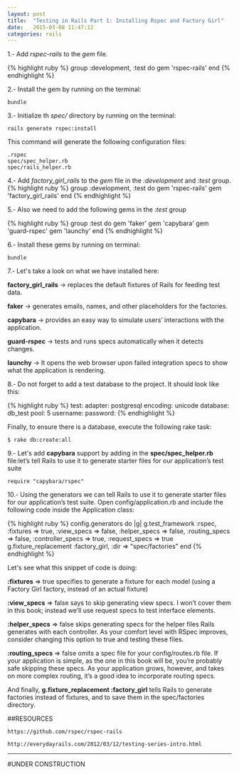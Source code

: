 ```yaml
---
layout: post
title:  "Testing in Rails Part 1: Installing Rspec and Factory Girl"
date:   2015-03-08 11:47:12
categories: rails
---
```


1.- Add *rspec-rails* to the *gem* file.

{% highlight ruby %}
 group :development, :test do
  gem 'rspec-rails'
end
{% endhighlight %}

2.- Install the gem by running on the terminal:
				
	bundle

3.- Initialize th *spec/* directory by running on the terminal:

	rails generate rspec:install

This command will generate the following configuration files:

	.rspec
	spec/spec_helper.rb
	spec/rails_helper.rb

4.- Add *factory_girl_rails* to the *gem* file in the *:development* and *:test* group.
{% highlight ruby %}
 group :development, :test do
  gem 'rspec-rails'
  gem 'factory_girl_rails'
end
{% endhighlight %}

5.- Also we need to add the following gems in the *:test* group

{% highlight ruby %}
 group :test do
  gem 'faker'
  gem 'capybara'
  gem 'guard-rspec'
  gem 'launchy'
end
{% endhighlight %}

6.- Install these gems by running on terminal:
				
	bundle

7.- Let's take a look on what we have installed here:

**factory_girl_rails** -> replaces the default fixtures of Rails for feeding test data.

**faker** -> generates emails, names, and other placeholders for the factories.

**capybara** -> provides an easy way to simulate users’ interactions with the application.

**guard-rspec** -> tests and runs specs automatically when it detects changes.

**launchy** -> It opens the web browser upon failed integration specs to show what the application is rendering.

8.- Do not forget to add a test database to the project. It should look like this:

{% highlight ruby %}
test:
  adapter: postgresql
  encoding: unicode
  database: db_test
  pool: 5
  username: 
  password:
{% endhighlight %}

Finally, to ensure there is a database, execute the following rake task:

	$ rake db:create:all

9.- Let's add **capybara** support by adding in the **spec/spec_helper.rb** file:let’s tell Rails to use it to generate starter files for our application’s test suite 

	require "capybara/rspec"

10.- Using the generators we can tell Rails to use it to generate starter files for our application’s test suite. Open config/application.rb and include the following code inside the Application class:

{% highlight ruby %}
config.generators do |g|
  g.test_framework :rspec,
    :fixtures => true,
    :view_specs => false,
    :helper_specs => false,
    :routing_specs => false,
    :controller_specs => true,
    :request_specs => true
  g.fixture_replacement :factory_girl, :dir => "spec/factories"
end 
{% endhighlight %}

Let's see what this snippet of code is doing:

**:fixtures** => true specifies to generate a fixture for each model (using a Factory Girl factory, instead of an actual fixture)

**:view_specs** => false says to skip generating view specs. I won’t cover them in this book; instead we’ll use request specs to test interface elements.

**:helper_specs** => false skips generating specs for the helper files Rails generates with each controller. As your comfort level with RSpec improves, consider changing this option to true and testing these files.

**:routing_specs** => false omits a spec file for your config/routes.rb file. If your application is simple, as the one in this book will be, you’re probably safe skipping these specs. As your application grows, however, and takes on more complex routing, it’s a good idea to incorporate routing specs.

And finally, **g.fixture_replacement :factory_girl** tells Rails to generate factories instead of fixtures, and to save them in the spec/factories directory.


##RESOURCES

	https://github.com/rspec/rspec-rails

	http://everydayrails.com/2012/03/12/testing-series-intro.html

---
#UNDER CONSTRUCTION

